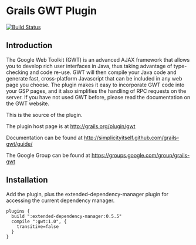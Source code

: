 # Grails GWT Plugin
[![Build Status](https://travis-ci.org/donbeave/grails-gwt.svg?branch=master)](https://travis-ci.org/donbeave/grails-gwt)

## Introduction

The Google Web Toolkit (GWT) is an advanced AJAX framework that allows you to develop rich user interfaces in Java, thus taking advantage of type-checking and code re-use. GWT will then compile your Java code and generate fast, cross-platform Javascript that can be included in any web page you choose.
The plugin makes it easy to incorporate GWT code into your GSP pages, and it also simplifies the handling of RPC requests on the server. If you have not used GWT before, please read the documentation on the GWT website.


This is the source of the plugin.

The plugin host page is at http://grails.org/plugin/gwt

Documentation can be found at http://simplicityitself.github.com/grails-gwt/guide/

The Google Group can be found at https://groups.google.com/group/grails-gwt


## Installation

Add the plugin, plus the extended-dependency-manager plugin for accessing the current dependency manager.

```
plugins {
  build ":extended-dependency-manager:0.5.5"
  compile ":gwt:1.0", {
    transitive=false
  }
}
```

